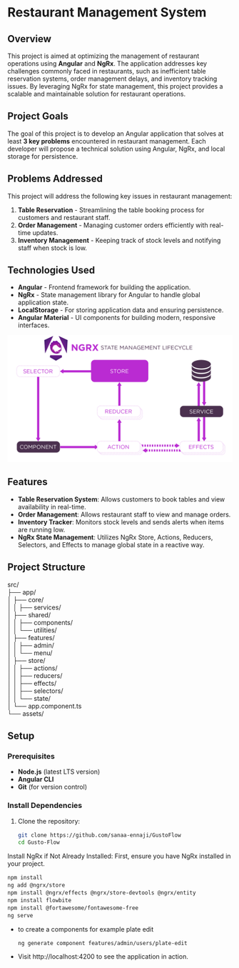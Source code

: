 # Restaurant Management System

## Overview
This project is aimed at optimizing the management of restaurant operations using **Angular** and **NgRx**. The application addresses key challenges commonly faced in restaurants, such as inefficient table reservation systems, order management delays, and inventory tracking issues. By leveraging NgRx for state management, this project provides a scalable and maintainable solution for restaurant operations.

## Project Goals
The goal of this project is to develop an Angular application that solves at least **3 key problems** encountered in restaurant management. Each developer will propose a technical solution using Angular, NgRx, and local storage for persistence.

## Problems Addressed
This project will address the following key issues in restaurant management:
1. **Table Reservation** - Streamlining the table booking process for customers and restaurant staff.
2. **Order Management** - Managing customer orders efficiently with real-time updates.
3. **Inventory Management** - Keeping track of stock levels and notifying staff when stock is low.

## Technologies Used
- **Angular** - Frontend framework for building the application.
- **NgRx** - State management library for Angular to handle global application state.
- **LocalStorage** - For storing application data and ensuring persistence.
- **Angular Material** - UI components for building modern, responsive interfaces.

![alt text](public/state-management-lifecycle.png)

## Features
- **Table Reservation System**: Allows customers to book tables and view availability in real-time.
- **Order Management**: Allows restaurant staff to view and manage orders.
- **Inventory Tracker**: Monitors stock levels and sends alerts when items are running low.
- **NgRx State Management**: Utilizes NgRx Store, Actions, Reducers, Selectors, and Effects to manage global state in a reactive way.

## Project Structure 

src/  
├── app/  
│   ├── core/  
│   │   ├── services/     
│   ├── shared/  
│   │   ├── components/  
│   │   └── utilities/  
│   ├── features/   
│   │   ├── admin/  
│   │   └── menu/  
│   ├── store/  
│   │   ├── actions/  
│   │   ├── reducers/  
│   │   ├── effects/  
│   │   ├── selectors/  
│   │   └── state/  
│   └── app.component.ts  
└── assets/

## Setup

### Prerequisites
- **Node.js** (latest LTS version)
- **Angular CLI**
- **Git** (for version control)

### Install Dependencies
1. Clone the repository:
   ```bash
   git clone https://github.com/sanaa-ennaji/GustoFlow
   cd Gusto-Flow

   ```
Install NgRx if Not Already Installed:
First, ensure you have NgRx installed in your project.

 ```bash
 npm install
ng add @ngrx/store
npm install @ngrx/effects @ngrx/store-devtools @ngrx/entity
npm install flowbite
npm install @fortawesome/fontawesome-free
ng serve

   ```
   - to create a components for example plate edit
    
     ```bash
     ng generate component features/admin/users/plate-edit
     ```
- Visit http://localhost:4200 to see the application in action.
